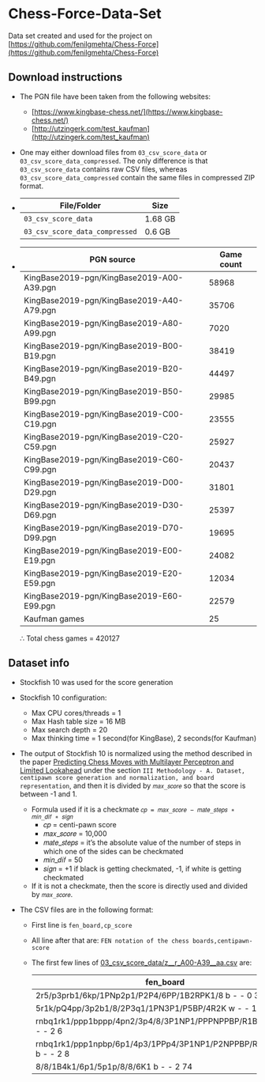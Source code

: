 # Chess-Force-Data-Set

Data set created and used for the project on [https://github.com/fenilgmehta/Chess-Force](https://github.com/fenilgmehta/Chess-Force)

## Download instructions

- The PGN file have been taken from the following websites:
	* [https://www.kingbase-chess.net/](https://www.kingbase-chess.net/)
	* [http://utzingerk.com/test_kaufman](http://utzingerk.com/test_kaufman)
- One may either download files from `03_csv_score_data` or `03_csv_score_data_compressed`. The only difference is that `03_csv_score_data` contains raw CSV files, whereas `03_csv_score_data_compressed` contain the same files in compressed ZIP format.
- | File/Folder                    | Size    |
  | ------------------------------ | ------- |
  | `03_csv_score_data`            | 1.68 GB |
  | `03_csv_score_data_compressed` | 0.6  GB |
- | PGN source                                | Game count |
  | ----------------------------------------- | ---------- |
  | KingBase2019-pgn/KingBase2019-A00-A39.pgn | 58968      |
  | KingBase2019-pgn/KingBase2019-A40-A79.pgn | 35706      |
  | KingBase2019-pgn/KingBase2019-A80-A99.pgn | 7020       |
  | KingBase2019-pgn/KingBase2019-B00-B19.pgn | 38419      |
  | KingBase2019-pgn/KingBase2019-B20-B49.pgn | 44497      |
  | KingBase2019-pgn/KingBase2019-B50-B99.pgn | 29985      |
  | KingBase2019-pgn/KingBase2019-C00-C19.pgn | 23555      |
  | KingBase2019-pgn/KingBase2019-C20-C59.pgn | 25927      |
  | KingBase2019-pgn/KingBase2019-C60-C99.pgn | 20437      |
  | KingBase2019-pgn/KingBase2019-D00-D29.pgn | 31801      |
  | KingBase2019-pgn/KingBase2019-D30-D69.pgn | 25397      |
  | KingBase2019-pgn/KingBase2019-D70-D99.pgn | 19695      |
  | KingBase2019-pgn/KingBase2019-E00-E19.pgn | 24082      |
  | KingBase2019-pgn/KingBase2019-E20-E59.pgn | 12034      |
  | KingBase2019-pgn/KingBase2019-E60-E99.pgn | 22579      |
  | Kaufman games                             | 25         |
  
  ∴ Total chess games = 420127

## Dataset info

- Stockfish 10 was used for the score generation

- Stockfish 10 configuration:
	* Max CPU cores/threads = 1
	* Max Hash table size = 16 MB
	* Max search depth = 20
	* Max thinking time = 1 second(for KingBase), 2 seconds(for Kaufman)
	
- The output of Stockfish 10 is normalized using the method described in the paper [Predicting Chess Moves with Multilayer Perceptron and Limited Lookahead](http://ijera.com/papers/vol10no4/Series-1/B1004010508.pdf) under the section `III Methodology - A. Dataset, centipawn score generation and normalization, and board representation`, and then it is divided by `𝑚𝑎𝑥_𝑠𝑐𝑜𝑟𝑒` so that the score is between -1 and 1.

  - Formula used if it is a checkmate `𝑐𝑝 = 𝑚𝑎𝑥_𝑠𝑐𝑜𝑟𝑒 − 𝑚𝑎𝑡𝑒_𝑠𝑡𝑒𝑝𝑠 ∗ 𝑚𝑖𝑛_𝑑𝑖𝑓 ∗ 𝑠𝑖𝑔𝑛`
    - 𝑐𝑝 = centi-pawn score
    - 𝑚𝑎𝑥_𝑠𝑐𝑜𝑟𝑒 = 10,000
    - 𝑚𝑎𝑡𝑒_𝑠𝑡𝑒𝑝𝑠 = it’s the absolute value of the number of steps in which one of the sides can be checkmated
    - 𝑚𝑖𝑛_𝑑𝑖𝑓 = 50
    - 𝑠𝑖𝑔𝑛 = +1 if black is getting checkmated, -1, if white is getting checkmated
  - If it is not a checkmate, then the score is directly used and divided by `𝑚𝑎𝑥_𝑠𝑐𝑜𝑟𝑒`.

- The CSV files are in the following format:

  - First line is `fen_board,cp_score`

  - All line after that are: `FEN notation of the chess boards,centipawn-score`

  - The first few lines of [03_csv_score_data/z__r_A00-A39__aa.csv](./03_csv_score_data/z__r_A00-A39__aa.csv) are:
  
    | fen_board                                                         | cp_score |
    | ----------------------------------------------------------------- | -------- |
    | 2r5/p3prb1/6kp/1PNp2p1/P2P4/6PP/1B2RPK1/8 b - - 0 33              | -0.0187  |
    | 5r1k/pQ4pp/3p2b1/8/2P3q1/1PN3P1/P5BP/4R2K w - - 1 31              | 0.0824   |
    | rnbq1rk1/ppp1bppp/4pn2/3p4/8/3P1NP1/PPPNPPBP/R1BQ1RK1 b - - 2 6   | -0.0059  |
    | rnbq1rk1/ppp1npbp/6p1/4p3/1PPp4/3P1NP1/P2NPPBP/R1BQ1RK1 b - - 2 8 | 0.0029   |
    | 8/8/1B4k1/6p1/5p1p/8/8/6K1 b - - 2 74                             | -0.0825  |

